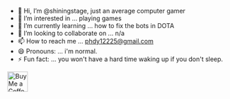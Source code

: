 - 👋 Hi, I’m @shiningstage, just an average computer gamer
- 👀 I’m interested in ... playing games
- 🌱 I’m currently learning ... how to fix the bots in DOTA
- 💞️ I’m looking to collaborate on ... n/a
- 📫 How to reach me ... phdy12225@gmail.com
- 😄 Pronouns: ... i'm normal. 
- ⚡ Fun fact: ... you won't have a hard time waking up if you don't sleep.
  
<a href='https://ko-fi.com/shiningstage' target='_blank'><img height='35' style='border:0px;height:46px;' src='https://az743702.vo.msecnd.net/cdn/kofi3.png?v=0' border='0' alt='Buy Me a Coffee at ko-fi.com' />

<!---
shiningstage/shiningstage is a ✨ special ✨ repository because its `README.md` (this file) appears on your GitHub profile.
You can click the Preview link to take a look at your changes.
--->
